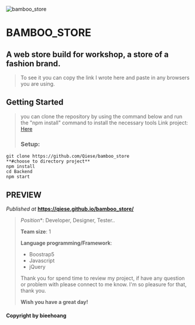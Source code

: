 ![bamboo_store](https://user-images.githubusercontent.com/99249759/197255911-4e76d4ae-313d-498f-9b1c-de7fb508376d.jpg)

>
# BAMBOO_STORE
## A web store build for workshop, a store of a fashion brand. 
>To see it you can copy the link I wrote here and paste in any browsers you are using.
>
## Getting Started
> you can clone the repository by using the command below and run the "npm install" command to install the necessary tools
> Link project: [Here](https://qiese.github.io/bamboo_store/)
> ### Setup:
```
git clone https://github.com/Qiese/bamboo_store
**#choose to directory project**
npm install
cd Backend
npm start
```
## PREVIEW
_Published at_ **https://qiese.github.io/bamboo_store/**
>
>*Position**: Developer, Designer, Tester..
>
>**Team size**: 1
>
>**Language programming/Framework**:
>
> - Boostrap5
> - Javascript
> - jQuery
>
>Thank you for spend time to review my project, if have any question or problem with please connect to me know. I'm so pleasure for that, thank you.
>
>**Wish you have a great day!**
#### Copyright by **bieehoang**


